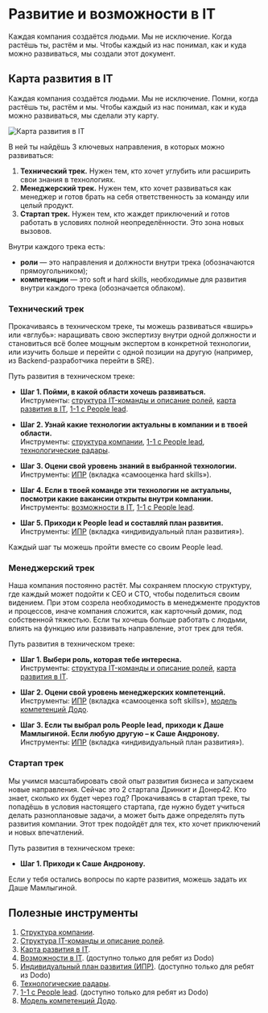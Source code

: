 # Развитие и возможности в IT

Каждая компания создаётся людьми. Мы не исключение. Когда растёшь ты, растём и мы. Чтобы каждый из нас понимал, как и куда можно развиваться, мы создали этот документ.

## Карта развития в IT

Каждая компания создаётся людьми. Мы не исключение. Помни, когда растёшь ты, растём и мы. Чтобы каждый из нас понимал, как и куда можно развиваться, мы сделали эту карту.

![Карта развития в IT](https://habrastorage.org/webt/ig/k4/51/igk451q-yaex-hjyusbnxp2m7_o.png)

В ней ты найдёшь 3 ключевых направления, в которых можно развиваться:

1. **Технический трек.** Нужен тем, кто хочет углубить или расширить свои знания в технологиях.
2. **Менеджерский трек.** Нужен тем, кто хочет развиваться как менеджер и готов брать на себя ответственность за команду или целый продукт.
3. **Стартап трек.** Нужен тем, кто жаждет приключений и готов работать в условиях полной неопределённости. Это зона новых вызовов.

Внутри каждого трека есть:

* **роли** — это направления и должности внутри трека (обозначаются прямоугольником);
* **компетенции** — это soft и hard skills, необходимые для развития внутри каждого трека (обозначается облаком).

### Технический трек

Прокачиваясь в техническом треке, ты можешь развиваться «вширь» или «вглубь»: наращивать свою экспертизу внутри одной должности и становиться всё более мощным экспертом в конкретной технологии, или изучить больше и перейти с одной позиции на другую (например, из Backend-разработчика перейти в SRE).

Путь развития в техническом треке:

* **Шаг 1. Пойми, в какой области хочешь развиваться.**\
Инструменты: [структура IT-команды и описание ролей](%D0%A1%D1%82%D1%80%D1%83%D0%BA%D1%82%D1%83%D1%80%D0%B0%20%D0%BA%D0%BE%D0%BC%D0%B0%D0%BD%D0%B4%D1%8B%20%D0%B8%20%D0%BE%D0%BF%D0%B8%D1%81%D0%B0%D0%BD%D0%B8%D0%B5%20%D1%80%D0%BE%D0%BB%D0%B5%D0%B9.md#%D0%BE%D0%BF%D0%B8%D1%81%D0%B0%D0%BD%D0%B8%D0%B5-%D1%80%D0%BE%D0%BB%D0%B5%D0%B9), [карта развития в IT](%D0%9A%D0%B0%D1%80%D1%82%D0%B0%20%D1%80%D0%B0%D0%B7%D0%B2%D0%B8%D1%82%D0%B8%D1%8F%20%D0%B2%20IT%20%D0%B8%20%D1%81%D0%BF%D0%B8%D1%81%D0%BE%D0%BA%20%D0%BF%D0%BE%D0%BB%D0%B5%D0%B7%D0%BD%D1%8B%D1%85%20%D0%B8%D0%BD%D1%81%D1%82%D1%80%D1%83%D0%BC%D0%B5%D0%BD%D1%82%D0%BE%D0%B2.md#%D0%BA%D0%B0%D1%80%D1%82%D0%B0-%D1%80%D0%B0%D0%B7%D0%B2%D0%B8%D1%82%D0%B8%D1%8F-%D0%B2-it), [1-1 с People lead](https://docs.google.com/spreadsheets/d/1kYsn3N0buzfPPuQt9avvvboDmOrikdpFE1z-QqBHVL4/edit#gid=0).

* **Шаг 2. Узнай какие технологии актуальны в компании и в твоей области.**\
Инструменты: [структура компании](https://miro.com/app/board/o9J_kyKdPj0=/), [1-1 с People lead](https://docs.google.com/spreadsheets/d/1kYsn3N0buzfPPuQt9avvvboDmOrikdpFE1z-QqBHVL4/edit#gid=0), [технологические радары](https://github.com/Schvepsss/RTFM#7-%D1%82%D0%B5%D1%85%D0%BD%D0%BE%D0%BB%D0%BE%D0%B3%D0%B8%D1%87%D0%B5%D1%81%D0%BA%D0%B8%D1%85-%D1%80%D0%B0%D0%B4%D0%B0%D1%80%D0%BE%D0%B2-dodo-engineering).

* **Шаг 3. Оцени свой уровень знаний в выбранной технологии.**\
Инструменты: [ИПР](https://docs.google.com/spreadsheets/d/1HQ_Bwpp_iUgUqrTTmSCyX45EgPyGae_i2Cn4emiOUQc/edit#gid=1104685311) (вкладка «самооценка hard skills»).

* **Шаг 4. Если в твоей команде эти технологии не актуальны, посмотри какие вакансии открыты внутри компании.**\
Инструменты: [возможности в IT](https://docs.google.com/spreadsheets/d/1tBXK58n4I7nHSOlFmzSNWb9c8yT8rEp36qCB-2DrFMo/edit#gid=0), [1-1 с People lead](https://docs.google.com/spreadsheets/d/1kYsn3N0buzfPPuQt9avvvboDmOrikdpFE1z-QqBHVL4/edit#gid=0).

* **Шаг 5. Приходи к People lead и составляй план развития.**\
Инструменты: [ИПР](https://docs.google.com/spreadsheets/d/1HQ_Bwpp_iUgUqrTTmSCyX45EgPyGae_i2Cn4emiOUQc/edit#gid=1104685311) (вкладка «индивидуальный план развития»).

Каждый шаг ты можешь пройти вместе со своим People lead.

### Менеджерский трек

Наша компания постоянно растёт. Мы сохраняем плоскую структуру, где каждый может подойти к CEO и CTO, чтобы поделиться своим видением. При этом созрела необходимость в менеджменте продуктов и процессов, иначе компания сложится, как карточный домик, под собственной тяжестью. Если ты хочешь больше работать с людьми, влиять на функцию или развивать направление, этот трек для тебя.

Путь развития в техническом треке:
* **Шаг 1. Выбери роль, которая тебе интересна.**\
Инструменты: [структура IT-команды и описание ролей](%D0%A1%D1%82%D1%80%D1%83%D0%BA%D1%82%D1%83%D1%80%D0%B0%20%D0%BA%D0%BE%D0%BC%D0%B0%D0%BD%D0%B4%D1%8B%20%D0%B8%20%D0%BE%D0%BF%D0%B8%D1%81%D0%B0%D0%BD%D0%B8%D0%B5%20%D1%80%D0%BE%D0%BB%D0%B5%D0%B9.md#%D0%BE%D0%BF%D0%B8%D1%81%D0%B0%D0%BD%D0%B8%D0%B5-%D1%80%D0%BE%D0%BB%D0%B5%D0%B9), [карта развития в IT](%D0%9A%D0%B0%D1%80%D1%82%D0%B0%20%D1%80%D0%B0%D0%B7%D0%B2%D0%B8%D1%82%D0%B8%D1%8F%20%D0%B2%20IT%20%D0%B8%20%D1%81%D0%BF%D0%B8%D1%81%D0%BE%D0%BA%20%D0%BF%D0%BE%D0%BB%D0%B5%D0%B7%D0%BD%D1%8B%D1%85%20%D0%B8%D0%BD%D1%81%D1%82%D1%80%D1%83%D0%BC%D0%B5%D0%BD%D1%82%D0%BE%D0%B2.md#%D0%BA%D0%B0%D1%80%D1%82%D0%B0-%D1%80%D0%B0%D0%B7%D0%B2%D0%B8%D1%82%D0%B8%D1%8F-%D0%B2-it).

* **Шаг 2. Оцени свой уровень менеджерских компетенций.**\
Инструменты: [ИПР](https://docs.google.com/spreadsheets/d/1HQ_Bwpp_iUgUqrTTmSCyX45EgPyGae_i2Cn4emiOUQc/edit#gid=1104685311) (вкладка «самооценка soft skills»), [модель компетенций Додо](https://docs.google.com/spreadsheets/d/10LSPDAaCpIHkZmwGzcshTpMWEgCVQgLhVy9xOa_GPVA/edit?usp=sharing).

* **Шаг 3. Если ты выбрал роль People lead, приходи к Даше Мамлыгиной. Если любую другую – к Саше Андронову.**\
Инструменты: [ИПР](https://docs.google.com/spreadsheets/d/1HQ_Bwpp_iUgUqrTTmSCyX45EgPyGae_i2Cn4emiOUQc/edit#gid=1104685311) (вкладка «индивидуальный план развития»).

### Стартап трек

Мы учимся масштабировать свой опыт развития бизнеса и запускаем новые направления. Сейчас это 2 стартапа Дринкит и Донер42. Кто знает, сколько их будет через год? Прокачиваясь в стартап треке, ты попадёшь в условия настоящего стартапа, где нужно будет учиться делать разноплановые задачи, а может быть даже определять путь развития компании. Этот трек подойдёт для тех, кто хочет приключений и новых впечатлений.

Путь развития в техническом треке:

* **Шаг 1. Приходи к Саше Андронову.**

Если у тебя остались вопросы по карте развития, можешь задать их Даше Мамлыгиной.

## Полезные инструменты

1. [Структура компании](https://miro.com/app/board/o9J_kyKdPj0=/).
2. [Структура IT-команды и описание ролей](%D0%A1%D1%82%D1%80%D1%83%D0%BA%D1%82%D1%83%D1%80%D0%B0%20%D0%BA%D0%BE%D0%BC%D0%B0%D0%BD%D0%B4%D1%8B%20%D0%B8%20%D0%BE%D0%BF%D0%B8%D1%81%D0%B0%D0%BD%D0%B8%D0%B5%20%D1%80%D0%BE%D0%BB%D0%B5%D0%B9.md#%D0%BE%D0%BF%D0%B8%D1%81%D0%B0%D0%BD%D0%B8%D0%B5-%D1%80%D0%BE%D0%BB%D0%B5%D0%B9).
3. [Карта развития в IT](%D0%9A%D0%B0%D1%80%D1%82%D0%B0%20%D1%80%D0%B0%D0%B7%D0%B2%D0%B8%D1%82%D0%B8%D1%8F%20%D0%B2%20IT%20%D0%B8%20%D1%81%D0%BF%D0%B8%D1%81%D0%BE%D0%BA%20%D0%BF%D0%BE%D0%BB%D0%B5%D0%B7%D0%BD%D1%8B%D1%85%20%D0%B8%D0%BD%D1%81%D1%82%D1%80%D1%83%D0%BC%D0%B5%D0%BD%D1%82%D0%BE%D0%B2.md#%D0%BA%D0%B0%D1%80%D1%82%D0%B0-%D1%80%D0%B0%D0%B7%D0%B2%D0%B8%D1%82%D0%B8%D1%8F-%D0%B2-it).
4. [Возможности в IT](https://docs.google.com/spreadsheets/d/1tBXK58n4I7nHSOlFmzSNWb9c8yT8rEp36qCB-2DrFMo/edit#gid=0). (доступно только для ребят из Dodo)
5. [Индивидуальный план развития (ИПР)](https://docs.google.com/spreadsheets/d/1HQ_Bwpp_iUgUqrTTmSCyX45EgPyGae_i2Cn4emiOUQc/edit#gid=1104685311). (доступно только для ребят из Dodo)
6. [Технологические радары](https://github.com/Schvepsss/RTFM#7-%D1%82%D0%B5%D1%85%D0%BD%D0%BE%D0%BB%D0%BE%D0%B3%D0%B8%D1%87%D0%B5%D1%81%D0%BA%D0%B8%D1%85-%D1%80%D0%B0%D0%B4%D0%B0%D1%80%D0%BE%D0%B2-dodo-engineering).
7. [1-1 с People lead](https://docs.google.com/spreadsheets/d/1kYsn3N0buzfPPuQt9avvvboDmOrikdpFE1z-QqBHVL4/edit#gid=0). (доступно только для ребят из Dodo)
8. [Модель компетенций Додо](https://docs.google.com/spreadsheets/d/10LSPDAaCpIHkZmwGzcshTpMWEgCVQgLhVy9xOa_GPVA/edit?usp=sharing).
